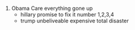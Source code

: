 #
1. Obama Care  everything gone up   
	* hillary promise to fix it  number 1,2,3,4  
	* trump  unbeliveable expensive  total disaster

